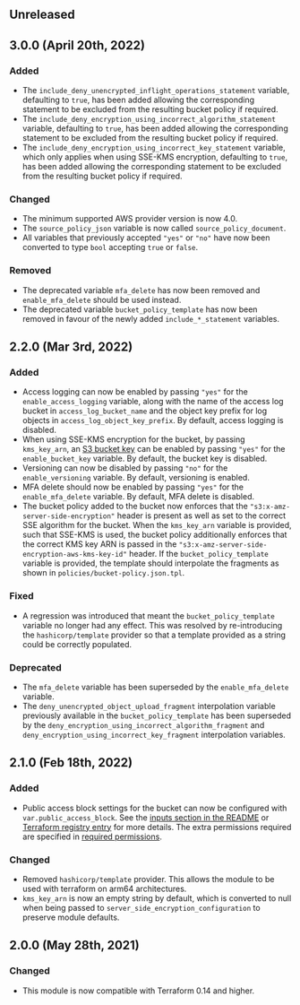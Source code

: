 ## Unreleased

## 3.0.0 (April 20th, 2022)

### Added

* The `include_deny_unencrypted_inflight_operations_statement` variable, 
  defaulting to `true`, has been added allowing the corresponding statement to
  be excluded from the resulting bucket policy if required.
* The `include_deny_encryption_using_incorrect_algorithm_statement` variable,
  defaulting to `true`, has been added allowing the corresponding statement to
  be excluded from the resulting bucket policy if required.
* The `include_deny_encryption_using_incorrect_key_statement` variable, which
  only applies when using SSE-KMS encryption, defaulting to `true`, has been 
  added allowing the corresponding statement to be excluded from the resulting
  bucket policy if required.

### Changed

* The minimum supported AWS provider version is now 4.0.
* The `source_policy_json` variable is now called `source_policy_document`.
* All variables that previously accepted `"yes"` or `"no"` have now been
  converted to type `bool` accepting `true` or `false`.

### Removed

* The deprecated variable `mfa_delete` has now been removed and 
  `enable_mfa_delete` should be used instead.
* The deprecated variable `bucket_policy_template` has now been removed in
  favour of the newly added `include_*_statement` variables.

## 2.2.0 (Mar 3rd, 2022)

### Added

* Access logging can now be enabled by passing `"yes"` for the 
  `enable_access_logging` variable, along with the name of the access log 
  bucket in `access_log_bucket_name` and the object key prefix for log objects 
  in `access_log_object_key_prefix`. By default, access logging is disabled.
* When using SSE-KMS encryption for the bucket, by passing `kms_key_arn`, an 
  [S3 bucket key][4] can be enabled by passing `"yes"` for the 
  `enable_bucket_key` variable. By default, the bucket key is disabled.
* Versioning can now be disabled by passing `"no"` for the `enable_versioning`
  variable. By default, versioning is enabled.
* MFA delete should now be enabled by passing `"yes"` for the
  `enable_mfa_delete` variable. By default, MFA delete is disabled.
* The bucket policy added to the bucket now enforces that the 
  `"s3:x-amz-server-side-encryption"` header is present as well as set to the 
  correct SSE algorithm for the bucket. When the `kms_key_arn` variable is
  provided, such that SSE-KMS is used, the bucket policy additionally enforces
  that the correct KMS key ARN is passed in the 
  `"s3:x-amz-server-side-encryption-aws-kms-key-id"` header. If the 
  `bucket_policy_template` variable is provided, the template should 
  interpolate the fragments as shown in `policies/bucket-policy.json.tpl`.

### Fixed

* A regression was introduced that meant the `bucket_policy_template` variable 
  no longer had any effect. This was resolved by re-introducing the
  `hashicorp/template` provider so that a template provided as a string could
  be correctly populated. 

### Deprecated

* The `mfa_delete` variable has been superseded by the `enable_mfa_delete`
  variable.
* The `deny_unencrypted_object_upload_fragment` interpolation variable 
  previously available in the `bucket_policy_template` has been superseded by
  the `deny_encryption_using_incorrect_algorithm_fragment` and
  `deny_encryption_using_incorrect_key_fragment` interpolation variables.

## 2.1.0 (Feb 18th, 2022)

### Added

* Public access block settings for the bucket can now be configured with
  `var.public_access_block`. See the [inputs section in the README][3] or 
  [Terraform registry entry][2] for more details. The extra permissions required
  are specified in [required permissions][1].

### Changed

* Removed `hashicorp/template` provider. This allows the module to be used with
  terraform on arm64 architectures.
* `kms_key_arn` is now an empty string by default, which is converted to null
  when being passed to `server_side_encryption_configuration` to preserve module
  defaults.

## 2.0.0 (May 28th, 2021)

### Changed

* This module is now compatible with Terraform 0.14 and higher.

[1]: https://github.com/infrablocks/terraform-aws-encrypted-bucket#required-permissions "Required permissions"
[2]: https://registry.terraform.io/modules/infrablocks/encrypted-bucket/aws/latest "Terraform registry entry"
[3]: https://github.com/infrablocks/terraform-aws-encrypted-bucket#inputs "Inputs section in README"
[4]: https://docs.aws.amazon.com/AmazonS3/latest/userguide/bucket-key.html "S3 bucket keys documentation"
